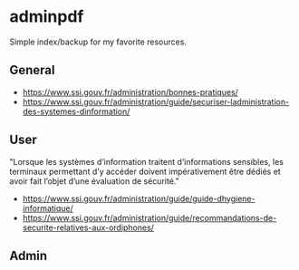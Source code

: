 # adminpdf

Simple index/backup for my favorite resources.

## General

- https://www.ssi.gouv.fr/administration/bonnes-pratiques/
- https://www.ssi.gouv.fr/administration/guide/securiser-ladministration-des-systemes-dinformation/

## User

"Lorsque les systèmes d’information traitent d’informations sensibles, les terminaux permettant d’y accéder doivent impérativement être dédiés et avoir fait l’objet d’une évaluation de sécurité."

- https://www.ssi.gouv.fr/administration/guide/guide-dhygiene-informatique/
- https://www.ssi.gouv.fr/administration/guide/recommandations-de-securite-relatives-aux-ordiphones/

## Admin
